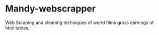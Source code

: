 # Mandy-webscrapper
Web Scraping and cleaning techniques of world films gross earnings of html tables.
